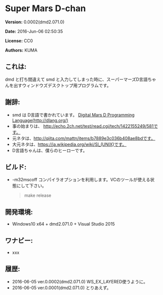 # Super Mars D-chan


__Version:__ 0.0002(dmd2.071.0)

__Date:__ 2016-Jun-06 02:50:35

__License:__ CC0

__Authors:__ KUMA


## これは:
dmd と打ち間違えて smd と入力してしまった時に、スーパーマーズD言語ちゃんを出すウィンドウズデスクトップ用プログラムです。


## 謝辞:
- smd は D言語で書かれています。 [Digital Mars D Programming Language(http://dlang.org/)](http://dlang.org/)
- 事の始まりは、 http://echo.2ch.net/test/read.cgi/tech/1422155249/581です。
- 元ネタは、http://qiita.com/mattn/items/b7889e3c036b408ae8bdです。
- 大元ネタは、https://ja.wikipedia.org/wiki/Sl_(UNIX)です。
- D言語ちゃんは、僕らのヒーローです。



## ビルド:
- -m32mscoff コンパイラオプションを利用します。VCのツールが使える状態にして下さい。


    >make release


## 開発環境:
- Windows10 x64 + dmd2.071.0 + Visual Studio 2015



## ワナビー:
- xxx





## 履歴:
- 2016-06-05 ver.0.0002(dmd2.071.0) WS_EX_LAYERED使うように。
- 2016-06-05 ver.0.0001(dmd2.071.0) とりあえず。



